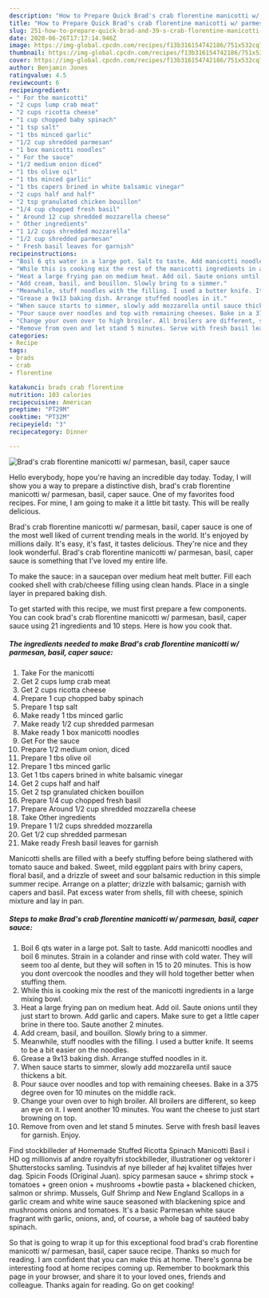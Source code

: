 ```yaml
---
description: "How to Prepare Quick Brad's crab florentine manicotti w/ parmesan, basil, caper sauce"
title: "How to Prepare Quick Brad's crab florentine manicotti w/ parmesan, basil, caper sauce"
slug: 251-how-to-prepare-quick-brad-and-39-s-crab-florentine-manicotti-w-parmesan-basil-caper-sauce
date: 2020-06-26T17:17:14.946Z
image: https://img-global.cpcdn.com/recipes/f13b316154742186/751x532cq70/brads-crab-florentine-manicotti-w-parmesan-basil-caper-sauce-recipe-main-photo.jpg
thumbnail: https://img-global.cpcdn.com/recipes/f13b316154742186/751x532cq70/brads-crab-florentine-manicotti-w-parmesan-basil-caper-sauce-recipe-main-photo.jpg
cover: https://img-global.cpcdn.com/recipes/f13b316154742186/751x532cq70/brads-crab-florentine-manicotti-w-parmesan-basil-caper-sauce-recipe-main-photo.jpg
author: Benjamin Jones
ratingvalue: 4.5
reviewcount: 6
recipeingredient:
- " For the manicotti"
- "2 cups lump crab meat"
- "2 cups ricotta cheese"
- "1 cup chopped baby spinach"
- "1 tsp salt"
- "1 tbs minced garlic"
- "1/2 cup shredded parmesan"
- "1 box manicotti noodles"
- " For the sauce"
- "1/2 medium onion diced"
- "1 tbs olive oil"
- "1 tbs minced garlic"
- "1 tbs capers brined in white balsamic vinegar"
- "2 cups half and half"
- "2 tsp granulated chicken bouillon"
- "1/4 cup chopped fresh basil"
- " Around 12 cup shredded mozzarella cheese"
- " Other ingredients"
- "1 1/2 cups shredded mozzarella"
- "1/2 cup shredded parmesan"
- " Fresh basil leaves for garnish"
recipeinstructions:
- "Boil 6 qts water in a large pot. Salt to taste. Add manicotti noodles and boil 6 minutes. Strain in a colander and rinse with cold water. They will seem too al dente, but they will soften in 15 to 20 minutes. This is how you dont overcook the noodles and they will hold together better when stuffing them."
- "While this is cooking mix the rest of the manicotti ingredients in a large mixing bowl."
- "Heat a large frying pan on medium heat. Add oil. Saute onions until they just start to brown. Add garlic and capers. Make sure to get a little caper brine in there too. Saute another 2 minutes."
- "Add cream, basil, and bouillon. Slowly bring to a simmer."
- "Meanwhile, stuff noodles with the filling. I used a butter knife. It seems to be a bit easier on the noodles."
- "Grease a 9x13 baking dish. Arrange stuffed noodles in it."
- "When sauce starts to simmer, slowly add mozzarella until sauce thickens a bit."
- "Pour sauce over noodles and top with remaining cheeses. Bake in a 375 degree oven for 10 minutes on the middle rack."
- "Change your oven over to high broiler. All broilers are different, so keep an eye on it. I went another 10 minutes. You want the cheese to just start browning on top."
- "Remove from oven and let stand 5 minutes. Serve with fresh basil leaves for garnish. Enjoy."
categories:
- Recipe
tags:
- brads
- crab
- florentine

katakunci: brads crab florentine 
nutrition: 103 calories
recipecuisine: American
preptime: "PT29M"
cooktime: "PT32M"
recipeyield: "3"
recipecategory: Dinner

---
```



![Brad&#39;s crab florentine manicotti w/ parmesan, basil, caper sauce](https://img-global.cpcdn.com/recipes/f13b316154742186/751x532cq70/brads-crab-florentine-manicotti-w-parmesan-basil-caper-sauce-recipe-main-photo.jpg)

Hello everybody, hope you're having an incredible day today. Today, I will show you a way to prepare a distinctive dish, brad&#39;s crab florentine manicotti w/ parmesan, basil, caper sauce. One of my favorites food recipes. For mine, I am going to make it a little bit tasty. This will be really delicious.

Brad&#39;s crab florentine manicotti w/ parmesan, basil, caper sauce is one of the most well liked of current trending meals in the world. It's enjoyed by millions daily. It's easy, it's fast, it tastes delicious. They're nice and they look wonderful. Brad&#39;s crab florentine manicotti w/ parmesan, basil, caper sauce is something that I've loved my entire life.

To make the sauce: in a saucepan over medium heat melt butter. Fill each cooked shell with crab/cheese filling using clean hands. Place in a single layer in prepared baking dish.


To get started with this recipe, we must first prepare a few components. You can cook brad&#39;s crab florentine manicotti w/ parmesan, basil, caper sauce using 21 ingredients and 10 steps. Here is how you cook that.

<!--inarticleads1-->

##### The ingredients needed to make Brad&#39;s crab florentine manicotti w/ parmesan, basil, caper sauce:

1. Take  For the manicotti
1. Get 2 cups lump crab meat
1. Get 2 cups ricotta cheese
1. Prepare 1 cup chopped baby spinach
1. Prepare 1 tsp salt
1. Make ready 1 tbs minced garlic
1. Make ready 1/2 cup shredded parmesan
1. Make ready 1 box manicotti noodles
1. Get  For the sauce
1. Prepare 1/2 medium onion, diced
1. Prepare 1 tbs olive oil
1. Prepare 1 tbs minced garlic
1. Get 1 tbs capers brined in white balsamic vinegar
1. Get 2 cups half and half
1. Get 2 tsp granulated chicken bouillon
1. Prepare 1/4 cup chopped fresh basil
1. Prepare  Around 1/2 cup shredded mozzarella cheese
1. Take  Other ingredients
1. Prepare 1 1/2 cups shredded mozzarella
1. Get 1/2 cup shredded parmesan
1. Make ready  Fresh basil leaves for garnish


Manicotti shells are filled with a beefy stuffing before being slathered with tomato sauce and baked. Sweet, mild eggplant pairs with briny capers, floral basil, and a drizzle of sweet and sour balsamic reduction in this simple summer recipe. Arrange on a platter; drizzle with balsamic; garnish with capers and basil. Pat excess water from shells, fill with cheese, spinich mixture and lay in pan. 

<!--inarticleads2-->

##### Steps to make Brad&#39;s crab florentine manicotti w/ parmesan, basil, caper sauce:

1. Boil 6 qts water in a large pot. Salt to taste. Add manicotti noodles and boil 6 minutes. Strain in a colander and rinse with cold water. They will seem too al dente, but they will soften in 15 to 20 minutes. This is how you dont overcook the noodles and they will hold together better when stuffing them.
1. While this is cooking mix the rest of the manicotti ingredients in a large mixing bowl.
1. Heat a large frying pan on medium heat. Add oil. Saute onions until they just start to brown. Add garlic and capers. Make sure to get a little caper brine in there too. Saute another 2 minutes.
1. Add cream, basil, and bouillon. Slowly bring to a simmer.
1. Meanwhile, stuff noodles with the filling. I used a butter knife. It seems to be a bit easier on the noodles.
1. Grease a 9x13 baking dish. Arrange stuffed noodles in it.
1. When sauce starts to simmer, slowly add mozzarella until sauce thickens a bit.
1. Pour sauce over noodles and top with remaining cheeses. Bake in a 375 degree oven for 10 minutes on the middle rack.
1. Change your oven over to high broiler. All broilers are different, so keep an eye on it. I went another 10 minutes. You want the cheese to just start browning on top.
1. Remove from oven and let stand 5 minutes. Serve with fresh basil leaves for garnish. Enjoy.


Find stockbilleder af Homemade Stuffed Ricotta Spinach Manicotti Basil i HD og millionvis af andre royaltyfri stockbilleder, illustrationer og vektorer i Shutterstocks samling. Tusindvis af nye billeder af høj kvalitet tilføjes hver dag. Spicin Foods (Original Juan). spicy parmesan sauce + shrimp stock + tomatoes + green onion + mushrooms +bowtie pasta + blackened chicken, salmon or shrimp. Mussels, Gulf Shrimp and New England Scallops in a garlic cream and white wine sauce seasoned with blackening spice and mushrooms onions and tomatoes. It&#39;s a basic Parmesan white sauce fragrant with garlic, onions, and, of course, a whole bag of sautéed baby spinach. 

So that is going to wrap it up for this exceptional food brad&#39;s crab florentine manicotti w/ parmesan, basil, caper sauce recipe. Thanks so much for reading. I am confident that you can make this at home. There's gonna be interesting food at home recipes coming up. Remember to bookmark this page in your browser, and share it to your loved ones, friends and colleague. Thanks again for reading. Go on get cooking!
